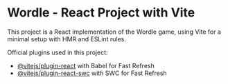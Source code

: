 # Wordle - React Project with Vite

This project is a React implementation of the Wordle game, using Vite for a minimal setup with HMR and ESLint rules.

Official plugins used in this project:
- [@vitejs/plugin-react](https://github.com/vitejs/vite-plugin-react/blob/main/packages/plugin-react/README.md) with Babel for Fast Refresh
- [@vitejs/plugin-react-swc](https://github.com/vitejs/vite-plugin-react-swc) with SWC for Fast Refresh

